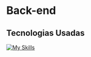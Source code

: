 # Back-end 

## Tecnologias Usadas 
[![My Skills](https://skillicons.dev/icons?i=js,nodejs,express)](https://skillicons.dev)
